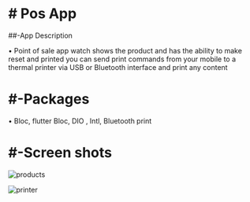 # # Pos App

##-App Description

•	Point of sale app watch shows the product and has the ability to make reset and printed  you can send print commands from your mobile to a thermal printer via USB or Bluetooth interface and print any content



# #-Packages
•	Bloc, flutter Bloc, DIO , Intl,  Bluetooth print


# #-Screen shots

![products](https://user-images.githubusercontent.com/93947402/203125271-02524677-681b-4e82-938f-234e80f5d4eb.png)

![printer](https://user-images.githubusercontent.com/93947402/203124006-7cd870ab-801d-400f-83ec-daa7aecc0bd3.png)

